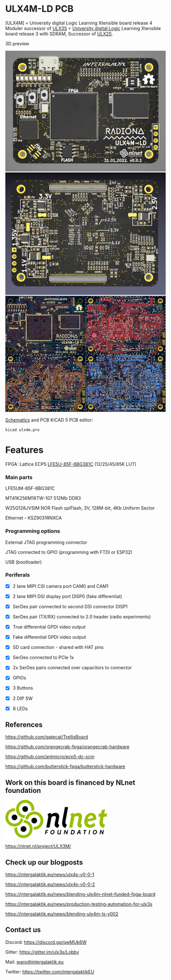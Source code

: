 # ULX4M-LD PCB

[ULX4M] = University digital Logic Learning Xtensible board release 4 Moduler successor of [ULX3S](http://radiona.org/ulx3s) = [University digital Logic](https://www.fer.unizg.hr/en/course/diglog) Learning
Xtensible board release 3 with SDRAM,
Successor of [ULX2S](http://github.com/emard/ulx2s).

3D preview

![TOP](/pic/ULX4M-LD_top_v001.png)
![BOTTOM](/pic/ULX4M-LD_bottom_v001.png)
![Layers_v001](/pic/6_layer_PCB.png)

[Schematics](/doc/schematics.pdf) and PCB KiCAD 5 PCB editor:

    kicad ulx4m.pro

# Features

FPGA: Lattice ECP5 [LFE5U-85F-6BG381C](http://www.latticesemi.com/~/media/LatticeSemi/Documents/DataSheets/ECP5/FPGA-DS-02012.pdf?document_id=50461) (12/25/45/85K LUT)

### Main parts

LFE5UM-85F-8BG381C

MT41K256M16TW-107 512Mb DDR3

W25Q128JVSIM NOR Flash spiFlash, 3V, 128M-bit, 4Kb Uniform Sector

Ethernet - KSZ9031RNXCA

### Programming options

External JTAG programming connector

JTAG connected to GPIO (programming with FTDI or ESP32)

USB (bootloader)

### Periferals

- [x] 2 lane MIPI CSI camera port  CAM0 and CAM1

- [x] 2 lane MIPI DSI display port DISP0 (fake differential)

- [x] SerDes pair connected to second DSI connector DISP1

- [x] SerDes pair (TX/RX) connected to 2.0 header (radio experiments)

- [x] True differential GPDI video output

- [x] Fake differential GPDI video output

- [x] SD card connection - shared with HAT pins

- [x] SerDes connected to PCIe 1x 

- [x] 2x SerDes pairs connected over capacitors to connector

- [x] GPIOs

- [x] 3 Buttons

- [x] 2 DIP SW

- [x] 8 LEDs

## References

https://github.com/gatecat/TrellisBoard

https://github.com/orangecrab-fpga/orangecrab-hardware

https://github.com/antmicro/ecp5-dc-scm

https://github.com/butterstick-fpga/butterstick-hardware

## Work on this board is financed by NLnet foundation

![NLnet](/pic/banner-320x120.png)

https://nlnet.nl/project/ULX3M/

## Check up our blogposts

https://intergalaktik.eu/news/ulx4s-v0-0-1

https://intergalaktik.eu/news/ulx4s-v0-0-2

https://intergalaktik.eu/news/blending-ulx4m-nlnet-funded-fpga-board

https://intergalaktik.eu/news/production-testing-automation-for-ulx3s

https://intergalaktik.eu/news/blending-ulx4m-ls-v002

## Contact us

Discord: https://discord.gg/qwMUk6W

Gitter: https://gitter.im/ulx3s/Lobby

Mail: warp@intergalaktik.eu

Twitter: https://twitter.com/intergalaktikEU